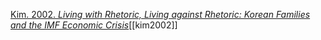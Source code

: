 [Kim. 2002. _Living with Rhetoric, Living against Rhetoric: Korean Families and the IMF Economic Crisis_](zotero://select/items/1_DJAADF2F)[[kim2002]]
